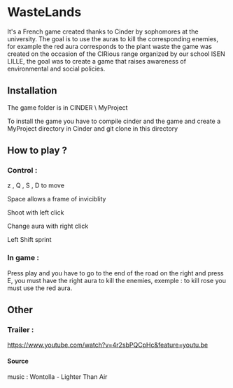 # WasteLands
It's a French game created thanks to Cinder by sophomores at the university.
The goal is to use the auras to kill the corresponding enemies, for example the red aura corresponds to the plant waste the game was created on the occasion of the CIRious range organized by our school ISEN LILLE, the goal was to create a game that raises awareness of environmental and social policies.

## Installation

The game folder is in CINDER \ MyProject

To install the game you have to compile cinder and the game and create a MyProject directory in Cinder and git clone in this directory

## How to play ?

### Control :

z , Q , S , D to move

Space allows a frame of inviciblity

Shoot with left click

Change aura with right click

Left Shift sprint

### In game :

Press play and you have to go to the end of the road on the right and press E, you must have the right aura to kill the enemies, exemple  : to kill rose you must use the red aura.

## Other

### Trailer :

https://www.youtube.com/watch?v=4r2sbPQCpHc&feature=youtu.be

#### Source

music : Wontolla - Lighter Than Air
